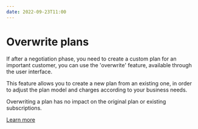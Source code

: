 ```yaml
---
date: 2022-09-23T11:00
---
```


# Overwrite plans
If after a negotiation phase, you need to create a custom plan for an important customer, you can use the 'overwrite' feature, available through the user interface.

This feature allows you to create a new plan from an existing one, in order to adjust the plan model and charges according to your business needs.

Overwriting a plan has no impact on the original plan or existing subscriptions.

[Learn more](../docs/guide/plans/subscription#overwriting-a-plan)